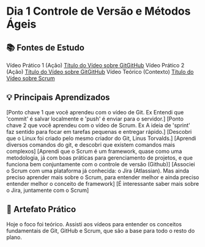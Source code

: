 # Dia 1 Controle de Versão e Métodos Ágeis

## 📚 Fontes de Estudo

   Vídeo Prático 1 (Ação) [Título do Vídeo sobre GitGitHub](https://www.youtube.com/watch?v=-l4Aa8wef8s)
   Vídeo Prático 2 (Ação) [Título do Vídeo sobre GitGitHub](https://www.youtube.com/watch?v=pyM5QLS2h6M)
   Vídeo Teórico (Contexto) [Título do Vídeo sobre Scrum](https://www.youtube.com/watch?v=XfvQWnRgxG0)

## 💡 Principais Aprendizados

   [Ponto chave 1 que você aprendeu com o vídeo de Git. Ex Entendi que 'commit' é salvar localmente e 'push' é enviar para o servidor.]
   [Ponto chave 2 que você aprendeu com o vídeo de Scrum. Ex A ideia de 'sprint' faz sentido para focar em tarefas pequenas e entregar rápido.]
   [Descobri que o Linux foi criado pelo mesmo criador do Git, Linus Torvalds.]
   [Aprendi diversos comandos do git, e descobri que existem comandos mais complexos]
   [Aprendi que o Scrum é um framework, quase como uma metodologia, já com boas práticas para gerenciamento de projetos, e que funciona bem conjuntamente com o controle de versão (Github)]
   [Associei o Scrum com uma plataforma já conhecida: o Jira (Atlassian). Mas ainda preciso aprender mais sobre o Scrum, para entender melhor e ainda preciso entender melhor o conceito de framework]
   [É interessante saber mais sobre o Jira, juntamente com o Scrum]

## 🚀 Artefato Prático

   Hoje o foco foi teórico. Assisti aos vídeos para entender os conceitos fundamentais de Git, GitHub e Scrum, que são a base para todo o resto do plano.